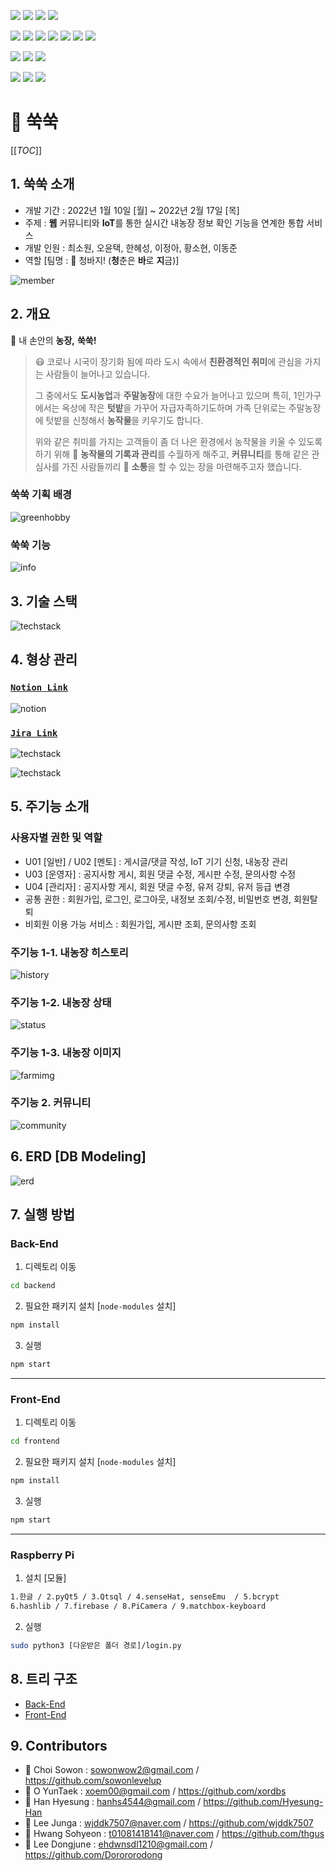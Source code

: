 <img src="https://img.shields.io/badge/REACT-17.0.0-76B900?style=for-the-badge&logo=react&logoColor=white"/> <img src="https://img.shields.io/badge/REDUX-4.1.2-76B900?style=for-the-badge&logo=redux&logoColor=white"/> <img src="https://img.shields.io/badge/MATERIAL UI-5.2.8-76B900?style=for-the-badge&logo=mui&logoColor=white"/> <img src="https://img.shields.io/badge/STYLED COMPONENTS-5.3.3-76B900?style=for-the-badge&logo=styledcomponents&logoColor=white"/>

<img src="https://img.shields.io/badge/NODE.JS-16.13.2-93b023?&style=for-the-badge&logo=node.js&logoColor=white"/> <img src="https://img.shields.io/badge/SWAGGER-6.1.0-93b023?&style=for-the-badge&logo=swagger&logoColor=white"/> <img src="https://img.shields.io/badge/jwt-8.5.1-93b023?&style=for-the-badge&logo=&logoColor=white"/> <img src="https://img.shields.io/badge/EXPRESS.JS-4.17.1-93b023?&style=for-the-badge&logo=express&logoColor=white"/> <img src="https://img.shields.io/badge/mybatis-0.6.5-93b023?&style=for-the-badge&logo=&logoColor=white"/> <img src="https://img.shields.io/badge/cors-2.8.5-93b023?&style=for-the-badge&logo=&logoColor=white"/> <img src="https://img.shields.io/badge/multer-1.4.4-93b023?&style=for-the-badge&logo=&logoColor=white"/>

<img src="https://img.shields.io/badge/qt-5.0.0-93b023?&style=for-the-badge&logo=qt&logoColor=white"/> <img src="https://img.shields.io/badge/raspberry pi-4.0.0-93b023?&style=for-the-badge&logo=raspberrypi&logoColor=white"/> <img src="https://img.shields.io/badge/linux-11.0.0-93b023?&style=for-the-badge&logo=linux&logoColor=white"/>

<img src="https://img.shields.io/badge/MYSQL-8.0.28-93b023?&style=for-the-badge&logo=mysql&logoColor=white"/> <img src="https://img.shields.io/badge/docker-20.10.12-93b023?&style=for-the-badge&logo=docker&logoColor=white"/> <img src="https://img.shields.io/badge/jenkins-2.319.2-93b023?&style=for-the-badge&logo=jenkins&logoColor=white"/> 



#  🥕 쑥쑥

[[_TOC_]]



## 1. 쑥쑥 소개

- 개발 기간 : 2022년 1월 10일 [월] ~ 2022년 2월 17일 [목]
- 주제 : **웹** 커뮤니티와 **IoT**를 통한 실시간 내농장 정보 확인 기능을 연계한 통합 서비스
- 개발 인원 : 최소원, 오윤택, 한혜성, 이정아, 황소현, 이동준
- 역할 [팀명 : 👖 청바지! (**청**춘은 **바**로 **지**금)]

![member](Outputs/assets/member.png)





## 2. 개요

🥕 내 손안의 **농장,** **쑥쑥!**

> 😷 코로나 시국이 장기화 됨에 따라 도시 속에서 **친환경적인 취미**에 관심을 가지는 사람들이 늘어나고 있습니다.
>
> 그 중에서도 **도시농업**과 **주말농장**에 대한 수요가 늘어나고 있으며 특히, 1인가구에서는 옥상에 작은 **텃밭**을 가꾸어
> 자급자족하기도하며 가족 단위로는 주말농장에 텃밭을 신청해서 **농작물**을 키우기도 합니다.
>
> 위와 같은 취미를 가지는 고객들이 좀 더 나은 환경에서 농작물을 키울 수 있도록 하기 위해 📝 **농작물의 기록과 관리**를
> 수월하게 해주고, **커뮤니티**를 통해 같은 관심사를 가진 사람들끼리 💬 **소통**을 할 수 있는 장을 마련해주고자 했습니다.



### 쑥쑥 기획 배경

![greenhobby](Outputs/assets/greenhobby.png)



### 쑥쑥 기능

![info](Outputs/assets/info.png)





## 3. 기술 스택

![techstack](Outputs/assets/techstack.png)





## 4. 형상 관리

### [`Notion Link`](https://nervous-grip-dfd.notion.site/9e17e7afd47548138d53c2eeff7f2325)
![notion](Outputs/assets/notion.png)

### [`Jira Link`](https://bronzed-gateway-8e0.notion.site/JIRA-1d2c1288517c45719a3fc98346f8d153)

![techstack](Outputs/assets/jira.png)

![techstack](Outputs/assets/burndown.png)





## 5. 주기능 소개

### 사용자별 권한 및 역할

- U01 [일반] / U02 [멘토] : 게시글/댓글 작성, IoT 기기 신청, 내농장 관리
- U03 [운영자] : 공지사항 게시, 회원 댓글 수정, 게시판 수정, 문의사항 수정
- U04 [관리자] : 공지사항 게시, 회원 댓글 수정, 유저 강퇴, 유저 등급 변경
- 공통 권한 : 회원가입, 로그인, 로그아웃, 내정보 조회/수정, 비밀번호 변경, 회원탈퇴
- 비회원 이용 가능 서비스 : 회원가입, 게시판 조회, 문의사항 조회



### 주기능 1-1. 내농장 히스토리

![history](Outputs/assets/history.png)



### 주기능 1-2. 내농장 상태

![status](Outputs/assets/status.png)



### 주기능 1-3. 내농장 이미지

![farmimg](Outputs/assets/farmimg.png)



### 주기능 2. 커뮤니티

![community](Outputs/assets/community.png)





## 6. ERD [DB Modeling]


![erd](Outputs/assets/erd.png)





## 7. 실행 방법

### Back-End

1. 디렉토리 이동

```bash
cd backend
```



2. 필요한 패키지 설치 [`node-modules` 설치]

```bash
npm install
```



3. 실행

```bash
npm start
```

---



### Front-End

1. 디렉토리 이동

```bash
cd frontend
```



2. 필요한 패키지 설치 [`node-modules` 설치]

```bash
npm install
```



3. 실행

```bash
npm start
```

---



### Raspberry Pi

1. 설치 [모듈]

```bash
1.한글 / 2.pyQt5 / 3.Qtsql / 4.senseHat, senseEmu  / 5.bcrypt
6.hashlib / 7.firebase / 8.PiCamera / 9.matchbox-keyboard
```



2. 실행

```bash
sudo python3 [다운받은 폴더 경로]/login.py
```





## 8. 트리 구조

- [Back-End](Outputs/FileTree/백엔드파일구조.md)
- [Front-End](Outputs/FileTree/프론트엔드파일구조.md)





## 9. Contributors

- 🦆 Choi Sowon : sowonwow2@gmail.com / https://github.com/sowonlevelup
- 🐫 O YunTaek : xoem00@gmail.com / https://github.com/xordbs
- 🐹 Han Hyesung : hanhs4544@gmail.com / https://github.com/Hyesung-Han
- 🐸 Lee Junga : wjddk7507@naver.com / https://github.com/wjddk7507
- 🐂 Hwang Sohyeon : t01081418141@naver.com / https://github.com/thgus
- 🦍 Lee Dongjune : ehdwnsdl1210@gmail.com / https://github.com/Dorororodong
